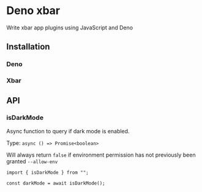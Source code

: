 # Deno xbar

Write xbar app plugins using JavaScript and Deno

## Installation

### Deno

### Xbar

## API

### isDarkMode

Async function to query if dark mode is enabled.

Type: `async () => Promise<boolean>`

Will always return `false` if environment permission has not previously been
granted `--allow-env`

```
import { isDarkMode } from "";

const darkMode = await isDarkMode();
```
